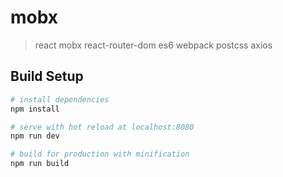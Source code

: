 # mobx

> react mobx react-router-dom es6 webpack postcss axios

## Build Setup

``` bash
# install dependencies
npm install

# serve with hot reload at localhost:8080
npm run dev

# build for production with minification
npm run build

```
